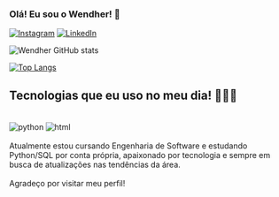 ### Olá! Eu sou o Wendher! 👋

[![Instagram](https://img.shields.io/badge/Instagram-E4405F?style=for-the-badge&logo=instagram&logoColor=white)](https://www.instagram.com/wendhergs/)
[![LinkedIn](https://img.shields.io/badge/LinkedIn-0077B5?style=for-the-badge&logo=linkedin&logoColor=white)](https://www.linkedin.com/in/wendher-santos/)

![Wendher GitHub stats](https://github-readme-stats.vercel.app/api?username=wendherSantos&show_icons=true&theme=dracula)

[![Top Langs](https://github-readme-stats.vercel.app/api/top-langs/?username=wendherSantos)](https://github.com/wendherSantos/github-readme-stats)

## Tecnologias que eu uso no meu dia! 👨🏾‍💻

<div style="display: inline_block"><br/>
  <img align="center" alt="python" src="https://img.shields.io/badge/Python-14354C?style=for-the-badge&logo=python&logoColor=white" />
  <img align="center" alt="html" src="https://img.shields.io/badge/HTML-239120?style=for-the-badge&logo=html5&logoColor=white" />
</div>
<br>Atualmente estou cursando Engenharia de Software e estudando Python/SQL por conta própria, apaixonado por tecnologia e sempre em busca de atualizações nas tendências da área.<br/><br/>Agradeço por visitar meu perfil!
